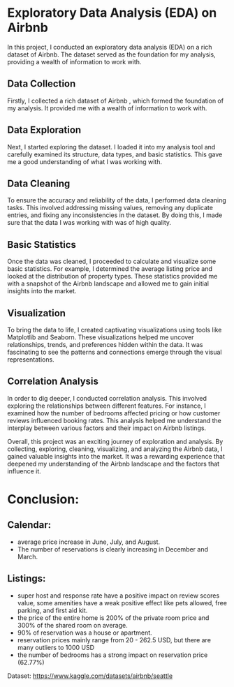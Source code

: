 # Exploratory Data Analysis (EDA) on Airbnb 

In this project, I conducted an exploratory data analysis (EDA) on a rich dataset of Airbnb. The dataset served as the foundation for my analysis, providing a wealth of information to work with.

## Data Collection
Firstly, I collected a rich dataset of Airbnb , which formed the foundation of my analysis. It provided me with a wealth of information to work with.

## Data Exploration
Next, I started exploring the dataset. I loaded it into my analysis tool and carefully examined its structure, data types, and basic statistics. This gave me a good understanding of what I was working with.

## Data Cleaning
To ensure the accuracy and reliability of the data, I performed data cleaning tasks. This involved addressing missing values, removing any duplicate entries, and fixing any inconsistencies in the dataset. By doing this, I made sure that the data I was working with was of high quality.

## Basic Statistics
Once the data was cleaned, I proceeded to calculate and visualize some basic statistics. For example, I determined the average listing price and looked at the distribution of property types. These statistics provided me with a snapshot of the Airbnb landscape and allowed me to gain initial insights into the market.

## Visualization
To bring the data to life, I created captivating visualizations using tools like Matplotlib and Seaborn. These visualizations helped me uncover relationships, trends, and preferences hidden within the data. It was fascinating to see the patterns and connections emerge through the visual representations.

## Correlation Analysis
In order to dig deeper, I conducted correlation analysis. This involved exploring the relationships between different features. For instance, I examined how the number of bedrooms affected pricing or how customer reviews influenced booking rates. This analysis helped me understand the interplay between various factors and their impact on Airbnb listings.

Overall, this project was an exciting journey of exploration and analysis. By collecting, exploring, cleaning, visualizing, and analyzing the Airbnb data, I gained valuable insights into the market. It was a rewarding experience that deepened my understanding of the Airbnb landscape and the factors that influence it.

# Conclusion:

## Calendar:
- average price increase in June, July, and August.
- The number of reservations is clearly increasing in December and March.

## Listings:
- super host and response rate have a positive impact on review scores value, some amenities have a weak positive effect like pets allowed, free parking, and first aid kit.
- the price of the entire home is 200% of the private room price and 300% of the shared room on average.
- 90% of reservation was a house or apartment.
- reservation prices mainly range from 20 - 262.5 USD, but there are many outliers to 1000 USD
- the number of bedrooms has a strong impact on reservation price (62.77%)

Dataset: https://www.kaggle.com/datasets/airbnb/seattle